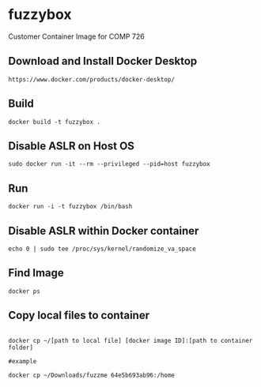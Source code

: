 # fuzzybox
Customer Container Image for COMP 726

## Download and Install Docker Desktop
```
https://www.docker.com/products/docker-desktop/
```

## Build
```
docker build -t fuzzybox .

```
## Disable ASLR on Host OS
```
sudo docker run -it --rm --privileged --pid=host fuzzybox
```



## Run

```
docker run -i -t fuzzybox /bin/bash

```
## Disable ASLR within Docker container
```
echo 0 | sudo tee /proc/sys/kernel/randomize_va_space
```

## Find Image

```
docker ps

```

## Copy local files to container

```

docker cp ~/[path to local file] [docker image ID]:[path to container folder]

#example

docker cp ~/Downloads/fuzzme 64e5b693ab96:/home

```

